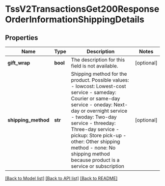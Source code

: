 # TssV2TransactionsGet200ResponseOrderInformationShippingDetails

## Properties
Name | Type | Description | Notes
------------ | ------------- | ------------- | -------------
**gift_wrap** | **bool** | The description for this field is not available. | [optional] 
**shipping_method** | **str** | Shipping method for the product. Possible values:   - lowcost: Lowest-cost service  - sameday: Courier or same-day service  - oneday: Next-day or overnight service  - twoday: Two-day service  - threeday: Three-day service  - pickup: Store pick-up  - other: Other shipping method  - none: No shipping method because product is a service or subscription  | [optional] 

[[Back to Model list]](../README.md#documentation-for-models) [[Back to API list]](../README.md#documentation-for-api-endpoints) [[Back to README]](../README.md)


